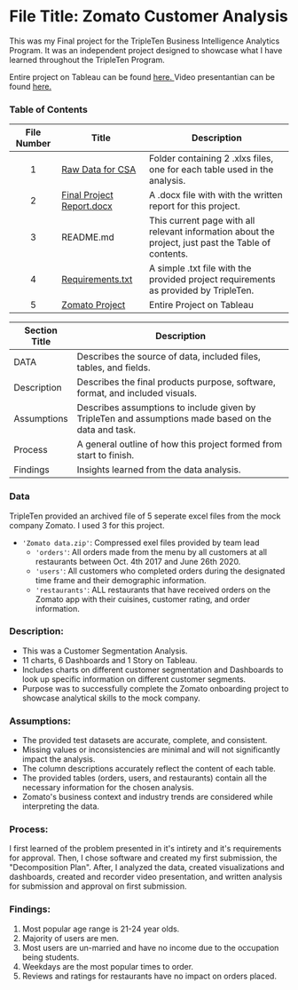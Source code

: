 # File Title: Zomato Customer Analysis

This was my Final project for the TripleTen Business Intelligence Analytics Program. It was an independent project designed to showcase what I have learned throughout the TripleTen Program.

Entire project on Tableau can be found <a href='https://public.tableau.com/app/profile/corrinne.sargent/viz/ZomatoCustomerAnalysis/Story1' target=_blank><u>here</u>. </a>
Video presentantian can be found <a href='https://youtu.be/GL5AtNc_ST4' target=_blank><u>here</u>. </a> 

### Table of Contents
| File Number | Title | Description |
| :-----------: | ----------- |----------- |
| 1 | [Raw Data for CSA](https://github.com/Tiffany-Bergett/Data_projects_TripleTen/tree/main/Zomato/Raw%20Data%20for%20CSA) | Folder containing 2 .xlxs files, one for each table used in the analysis. |
| 2 | [Final Project Report.docx](https://github.com/CorriSarge/TripleTen_projects/blob/main/Zomato/Zomato.Customer.Analysis.docx) | A .docx file with with the written report for this project. |
| 3 | README.md | This current page with all relevant information about the project, just past the Table of contents. |
| 4 | [Requirements.txt](https://github.com/CorriSarge/TripleTen_projects/blob/main/Zomato/Requirements) | A simple .txt file with the provided project requirements as provided by TripleTen. |
| 5 | [Zomato Project](https://public.tableau.com/app/profile/corrinne.sargent/viz/ZomatoCustomerAnalysis/Story1) | Entire Project on Tableau |

| Section Title | Description |
| ----------- |----------- |
| DATA | Describes the source of data, included files, tables, and fields. |
| Description | Describes the final products purpose, software, format, and included visuals. |
| Assumptions | Describes assumptions to include given by TripleTen and assumptions made based on the data and task. |
| Process | A general outline of how this project formed from start to finish. |
| Findings | Insights learned from the data analysis. |

### Data
TripleTen provided an archived file of 5 seperate excel files from the mock company Zomato. I used 3 for this project.
- `'Zomato data.zip'`: Compressed exel files provided by team lead
    - `'orders'`: All orders made from the menu by all customers at all restaurants between Oct. 4th 2017 and June 26th 2020.
    - `'users'`: All customers who completed orders during the designated time frame and their demographic information.
    - `'restaurants'`: ALL restaurants that have received orders on the Zomato app with their cuisines, customer rating, and order information.

### Description:
- This was a Customer Segmentation Analysis.
- 11 charts, 6 Dashboards and 1 Story on Tableau.
- Includes charts on different customer segmentation and Dashboards to look up specific information on different customer segments.
- Purpose was to successfully complete the Zomato onboarding project to showcase analytical skills to the mock company.

### Assumptions:
- The provided test datasets are accurate, complete, and consistent.
- Missing values or inconsistencies are minimal and will not significantly impact the analysis.
- The column descriptions accurately reflect the content of each table.
- The provided tables (orders, users, and restaurants) contain all the necessary information for the chosen analysis.
- Zomato's business context and industry trends are considered while interpreting the data.

### Process:
I first learned of the problem presented in it's intirety and it's requirements for approval.
Then, I chose software and created my first submission, the "Decomposition Plan".
After, I analyzed the data, created visualizations and dashboards, created and recorder video presentation, and written analysis for submission and approval on first submission. 

### Findings:
1. Most popular age range is 21-24 year olds.
2. Majority of users are men.
3. Most users are un-married and have no income due to the occupation being students.
4. Weekdays are the most popular times to order.
5. Reviews and ratings for restaurants have no impact on orders placed.

